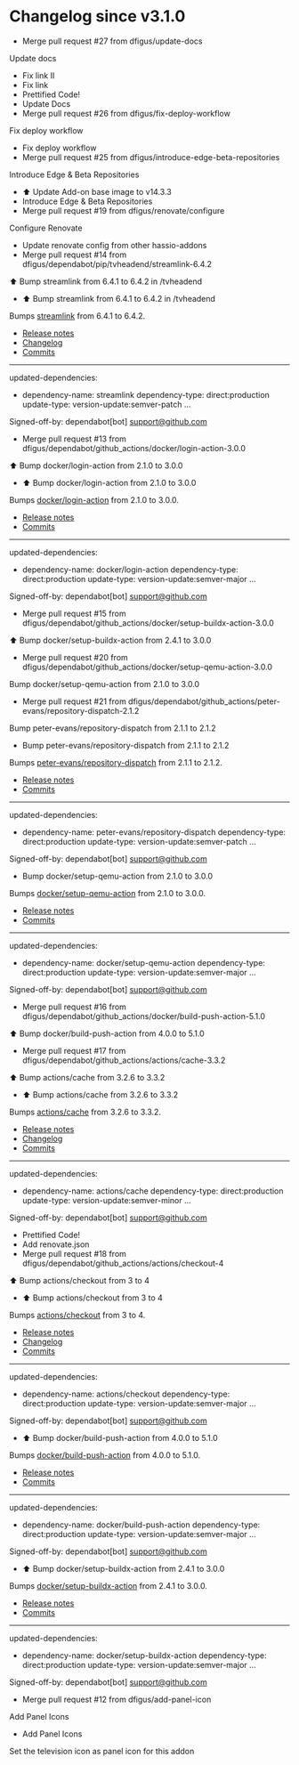 # Changelog since v3.1.0
- Merge pull request #27 from dfigus/update-docs

Update docs 
- Fix link II 
- Fix link 
- Prettified Code! 
- Update Docs 
- Merge pull request #26 from dfigus/fix-deploy-workflow

Fix deploy workflow 
- Fix deploy workflow 
- Merge pull request #25 from dfigus/introduce-edge-beta-repositories

Introduce Edge & Beta Repositories 
- ⬆️ Update Add-on base image to v14.3.3 
- Introduce Edge & Beta Repositories 
- Merge pull request #19 from dfigus/renovate/configure

Configure Renovate 
- Update renovate config from other hassio-addons 
- Merge pull request #14 from dfigus/dependabot/pip/tvheadend/streamlink-6.4.2

⬆️ Bump streamlink from 6.4.1 to 6.4.2 in /tvheadend 
- ⬆️ Bump streamlink from 6.4.1 to 6.4.2 in /tvheadend

Bumps [streamlink](https://github.com/streamlink/streamlink) from 6.4.1 to 6.4.2.
- [Release notes](https://github.com/streamlink/streamlink/releases)
- [Changelog](https://github.com/streamlink/streamlink/blob/master/CHANGELOG.md)
- [Commits](https://github.com/streamlink/streamlink/compare/6.4.1...6.4.2)

---
updated-dependencies:
- dependency-name: streamlink
  dependency-type: direct:production
  update-type: version-update:semver-patch
...

Signed-off-by: dependabot[bot] <support@github.com> 
- Merge pull request #13 from dfigus/dependabot/github_actions/docker/login-action-3.0.0

⬆️ Bump docker/login-action from 2.1.0 to 3.0.0 
- ⬆️ Bump docker/login-action from 2.1.0 to 3.0.0

Bumps [docker/login-action](https://github.com/docker/login-action) from 2.1.0 to 3.0.0.
- [Release notes](https://github.com/docker/login-action/releases)
- [Commits](https://github.com/docker/login-action/compare/v2.1.0...v3.0.0)

---
updated-dependencies:
- dependency-name: docker/login-action
  dependency-type: direct:production
  update-type: version-update:semver-major
...

Signed-off-by: dependabot[bot] <support@github.com> 
- Merge pull request #15 from dfigus/dependabot/github_actions/docker/setup-buildx-action-3.0.0

⬆️ Bump docker/setup-buildx-action from 2.4.1 to 3.0.0 
- Merge pull request #20 from dfigus/dependabot/github_actions/docker/setup-qemu-action-3.0.0

Bump docker/setup-qemu-action from 2.1.0 to 3.0.0 
- Merge pull request #21 from dfigus/dependabot/github_actions/peter-evans/repository-dispatch-2.1.2

Bump peter-evans/repository-dispatch from 2.1.1 to 2.1.2 
- Bump peter-evans/repository-dispatch from 2.1.1 to 2.1.2

Bumps [peter-evans/repository-dispatch](https://github.com/peter-evans/repository-dispatch) from 2.1.1 to 2.1.2.
- [Release notes](https://github.com/peter-evans/repository-dispatch/releases)
- [Commits](https://github.com/peter-evans/repository-dispatch/compare/v2.1.1...v2.1.2)

---
updated-dependencies:
- dependency-name: peter-evans/repository-dispatch
  dependency-type: direct:production
  update-type: version-update:semver-patch
...

Signed-off-by: dependabot[bot] <support@github.com> 
- Bump docker/setup-qemu-action from 2.1.0 to 3.0.0

Bumps [docker/setup-qemu-action](https://github.com/docker/setup-qemu-action) from 2.1.0 to 3.0.0.
- [Release notes](https://github.com/docker/setup-qemu-action/releases)
- [Commits](https://github.com/docker/setup-qemu-action/compare/v2.1.0...v3.0.0)

---
updated-dependencies:
- dependency-name: docker/setup-qemu-action
  dependency-type: direct:production
  update-type: version-update:semver-major
...

Signed-off-by: dependabot[bot] <support@github.com> 
- Merge pull request #16 from dfigus/dependabot/github_actions/docker/build-push-action-5.1.0

⬆️ Bump docker/build-push-action from 4.0.0 to 5.1.0 
- Merge pull request #17 from dfigus/dependabot/github_actions/actions/cache-3.3.2

⬆️ Bump actions/cache from 3.2.6 to 3.3.2 
- ⬆️ Bump actions/cache from 3.2.6 to 3.3.2

Bumps [actions/cache](https://github.com/actions/cache) from 3.2.6 to 3.3.2.
- [Release notes](https://github.com/actions/cache/releases)
- [Changelog](https://github.com/actions/cache/blob/main/RELEASES.md)
- [Commits](https://github.com/actions/cache/compare/v3.2.6...v3.3.2)

---
updated-dependencies:
- dependency-name: actions/cache
  dependency-type: direct:production
  update-type: version-update:semver-minor
...

Signed-off-by: dependabot[bot] <support@github.com> 
- Prettified Code! 
- Add renovate.json 
- Merge pull request #18 from dfigus/dependabot/github_actions/actions/checkout-4

⬆️ Bump actions/checkout from 3 to 4 
- ⬆️ Bump actions/checkout from 3 to 4

Bumps [actions/checkout](https://github.com/actions/checkout) from 3 to 4.
- [Release notes](https://github.com/actions/checkout/releases)
- [Changelog](https://github.com/actions/checkout/blob/main/CHANGELOG.md)
- [Commits](https://github.com/actions/checkout/compare/v3...v4)

---
updated-dependencies:
- dependency-name: actions/checkout
  dependency-type: direct:production
  update-type: version-update:semver-major
...

Signed-off-by: dependabot[bot] <support@github.com> 
- ⬆️ Bump docker/build-push-action from 4.0.0 to 5.1.0

Bumps [docker/build-push-action](https://github.com/docker/build-push-action) from 4.0.0 to 5.1.0.
- [Release notes](https://github.com/docker/build-push-action/releases)
- [Commits](https://github.com/docker/build-push-action/compare/v4.0.0...v5.1.0)

---
updated-dependencies:
- dependency-name: docker/build-push-action
  dependency-type: direct:production
  update-type: version-update:semver-major
...

Signed-off-by: dependabot[bot] <support@github.com> 
- ⬆️ Bump docker/setup-buildx-action from 2.4.1 to 3.0.0

Bumps [docker/setup-buildx-action](https://github.com/docker/setup-buildx-action) from 2.4.1 to 3.0.0.
- [Release notes](https://github.com/docker/setup-buildx-action/releases)
- [Commits](https://github.com/docker/setup-buildx-action/compare/v2.4.1...v3.0.0)

---
updated-dependencies:
- dependency-name: docker/setup-buildx-action
  dependency-type: direct:production
  update-type: version-update:semver-major
...

Signed-off-by: dependabot[bot] <support@github.com> 
- Merge pull request #12 from dfigus/add-panel-icon

Add Panel Icons 
- Add Panel Icons

Set the television icon as panel icon for this addon 
